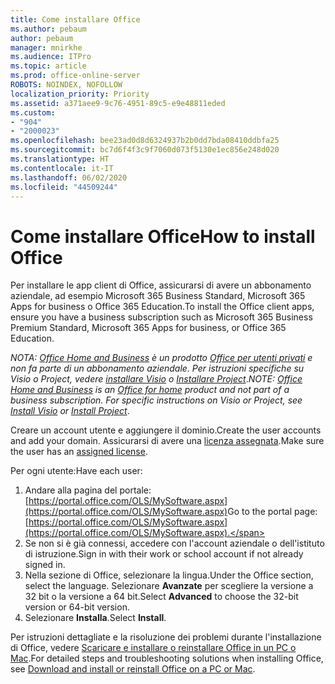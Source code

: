 ```yaml
---
title: Come installare Office
ms.author: pebaum
author: pebaum
manager: mnirkhe
ms.audience: ITPro
ms.topic: article
ms.prod: office-online-server
ROBOTS: NOINDEX, NOFOLLOW
localization_priority: Priority
ms.assetid: a371aee9-9c76-4951-89c5-e9e48811eded
ms.custom:
- "904"
- "2000023"
ms.openlocfilehash: bee23ad0d8d6324937b2b0dd7bda08410ddbfa25
ms.sourcegitcommit: bc7d6f4f3c9f7060d073f5130e1ec856e248d020
ms.translationtype: HT
ms.contentlocale: it-IT
ms.lasthandoff: 06/02/2020
ms.locfileid: "44509244"
---
```

# <a name="how-to-install-office"></a><span data-ttu-id="682d9-102">Come installare Office</span><span class="sxs-lookup"><span data-stu-id="682d9-102">How to install Office</span></span>

<span data-ttu-id="682d9-103">Per installare le app client di Office, assicurarsi di avere un abbonamento aziendale, ad esempio Microsoft 365 Business Standard, Microsoft 365 Apps for business o Office 365 Education.</span><span class="sxs-lookup"><span data-stu-id="682d9-103">To install the Office client apps, ensure you have a business subscription such as Microsoft 365 Business Premium Standard, Microsoft 365 Apps for business, or Office 365 Education.</span></span>
  
<span data-ttu-id="682d9-104">*NOTA: [Office Home and Business](https://products.office.com/home-and-business) è un prodotto [Office per utenti privati](https://support.office.com/article/28cbc8cf-1332-4f04-9123-9b660abb629e?wt.mc_id=Alchemy_ClientDIA) e non fa parte di un abbonamento aziendale. Per istruzioni specifiche su Visio o Project, vedere [installare Visio](https://support.office.com/article/f98f21e3-aa02-4827-9167-ddab5b025710) o [Installare Project](https://support.office.com/article/7059249b-d9fe-4d61-ab96-5c5bf435f281)*.</span><span class="sxs-lookup"><span data-stu-id="682d9-104">*NOTE: [Office Home and Business](https://products.office.com/home-and-business) is an [Office for home](https://support.office.com/article/28cbc8cf-1332-4f04-9123-9b660abb629e?wt.mc_id=Alchemy_ClientDIA) product and not part of a business subscription. For specific instructions on Visio or Project, see [Install Visio](https://support.office.com/article/f98f21e3-aa02-4827-9167-ddab5b025710) or [Install Project](https://support.office.com/article/7059249b-d9fe-4d61-ab96-5c5bf435f281)*.</span></span>

<span data-ttu-id="682d9-105">Creare un account utente e aggiungere il dominio.</span><span class="sxs-lookup"><span data-stu-id="682d9-105">Create the user accounts and add your domain.</span></span> <span data-ttu-id="682d9-106">Assicurarsi di avere una [licenza assegnata](https://docs.microsoft.com/microsoft-365/admin/add-users/add-users).</span><span class="sxs-lookup"><span data-stu-id="682d9-106">Make sure the user has an [assigned license](https://docs.microsoft.com/microsoft-365/admin/add-users/add-users).</span></span>

<span data-ttu-id="682d9-107">Per ogni utente:</span><span class="sxs-lookup"><span data-stu-id="682d9-107">Have each user:</span></span>

1. <span data-ttu-id="682d9-108">Andare alla pagina del portale:[https://portal.office.com/OLS/MySoftware.aspx](https://portal.office.com/OLS/MySoftware.aspx)</span><span class="sxs-lookup"><span data-stu-id="682d9-108">Go to the portal page: [https://portal.office.com/OLS/MySoftware.aspx](https://portal.office.com/OLS/MySoftware.aspx).</span></span>
2. <span data-ttu-id="682d9-109">Se non si è già connessi, accedere con l'account aziendale o dell'istituto di istruzione.</span><span class="sxs-lookup"><span data-stu-id="682d9-109">Sign in with their work or school account if not already signed in.</span></span>
3. <span data-ttu-id="682d9-110">Nella sezione di Office, selezionare la lingua.</span><span class="sxs-lookup"><span data-stu-id="682d9-110">Under the Office section, select the language.</span></span> <span data-ttu-id="682d9-111">Selezionare **Avanzate** per scegliere la versione a 32 bit o la versione a 64 bit.</span><span class="sxs-lookup"><span data-stu-id="682d9-111">Select **Advanced** to choose the 32-bit version or 64-bit version.</span></span>
4. <span data-ttu-id="682d9-112">Selezionare **Installa**.</span><span class="sxs-lookup"><span data-stu-id="682d9-112">Select **Install**.</span></span>

<span data-ttu-id="682d9-113">Per istruzioni dettagliate e la risoluzione dei problemi durante l'installazione di Office, vedere [Scaricare e installare o reinstallare Office in un PC o Mac](https://support.office.com/article/4414eaaf-0478-48be-9c42-23adc4716658?wt.mc_id=Alchemy_ClientDIA).</span><span class="sxs-lookup"><span data-stu-id="682d9-113">For detailed steps and troubleshooting solutions when installing Office, see [Download and install or reinstall Office on a PC or Mac](https://support.office.com/article/4414eaaf-0478-48be-9c42-23adc4716658?wt.mc_id=Alchemy_ClientDIA).</span></span>
